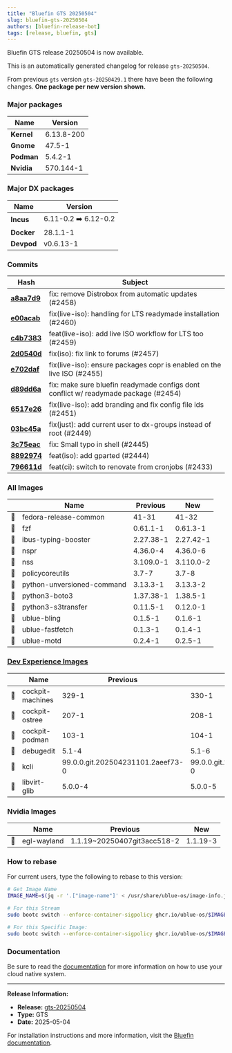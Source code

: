 ```yaml
---
title: "Bluefin GTS 20250504"
slug: bluefin-gts-20250504
authors: [bluefin-release-bot]
tags: [release, bluefin, gts]
---
```


Bluefin GTS release 20250504 is now available.

<!--truncate-->

This is an automatically generated changelog for release `gts-20250504`.

From previous `gts` version `gts-20250429.1` there have been the following changes. **One package per new version shown.**

### Major packages
| Name | Version |
| --- | --- |
| **Kernel** | 6.13.8-200 |
| **Gnome** | 47.5-1 |
| **Podman** | 5.4.2-1 |
| **Nvidia** | 570.144-1 |

### Major DX packages
| Name | Version |
| --- | --- |
| **Incus** | 6.11-0.2 ➡️ 6.12-0.2 |
| **Docker** | 28.1.1-1 |
| **Devpod** | v0.6.13-1 |

### Commits
| Hash | Subject |
| --- | --- |
| **[a8aa7d9](https://github.com/ublue-os/bluefin/commit/a8aa7d9048fe41e3adf1b56bfb944a40b0da383d)** | fix: remove Distrobox from automatic updates (#2458) |
| **[e00acab](https://github.com/ublue-os/bluefin/commit/e00acab1a3e86d357dc8a63cf4ffeb3c7a8ff283)** | fix(live-iso): handling for LTS readymade installation (#2460) |
| **[c4b7383](https://github.com/ublue-os/bluefin/commit/c4b7383fb4c63d90240bb1dbf1454cb178310f48)** | feat(live-iso): add live ISO workflow for LTS too (#2459) |
| **[2d0540d](https://github.com/ublue-os/bluefin/commit/2d0540dce6ad0e3f20aa5d78afaaecf2fa8d5506)** | fix(iso): fix link to forums (#2457) |
| **[e702daf](https://github.com/ublue-os/bluefin/commit/e702daf3f2699b3d503082a52220e0aadb95ade1)** | fix(live-iso): ensure packages copr is enabled on the live ISO (#2455) |
| **[d89dd6a](https://github.com/ublue-os/bluefin/commit/d89dd6a6f30257c7e684d8a212b2035edd82a3f6)** | fix: make sure bluefin readymade configs dont conflict w/ readymade package (#2454) |
| **[6517e26](https://github.com/ublue-os/bluefin/commit/6517e26c37ce6e96232d6618fc32910f3a919771)** | fix(live-iso): add branding and fix config file ids (#2451) |
| **[03bc45a](https://github.com/ublue-os/bluefin/commit/03bc45ab5487ce35d42da2518b51636c91765ab2)** | fix(just): add current user to dx-groups instead of root (#2449) |
| **[3c75eac](https://github.com/ublue-os/bluefin/commit/3c75eac59184afbe89250f2a4eaaf4c748b23ec8)** | fix: Small typo in shell (#2445) |
| **[8892974](https://github.com/ublue-os/bluefin/commit/88929748ce9e1feeec118f8f842eeb1dcad8e469)** | feat(iso): add gparted (#2444) |
| **[796611d](https://github.com/ublue-os/bluefin/commit/796611d7b9174d96126ada88df5ccf5f57705fe8)** | feat(ci): switch to renovate from cronjobs (#2433) |

### All Images
| | Name | Previous | New |
| --- | --- | --- | --- |
| 🔄 | fedora-release-common | 41-31 | 41-32 |
| 🔄 | fzf | 0.61.1-1 | 0.61.3-1 |
| 🔄 | ibus-typing-booster | 2.27.38-1 | 2.27.42-1 |
| 🔄 | nspr | 4.36.0-4 | 4.36.0-6 |
| 🔄 | nss | 3.109.0-1 | 3.110.0-2 |
| 🔄 | policycoreutils | 3.7-7 | 3.7-8 |
| 🔄 | python-unversioned-command | 3.13.3-1 | 3.13.3-2 |
| 🔄 | python3-boto3 | 1.37.38-1 | 1.38.5-1 |
| 🔄 | python3-s3transfer | 0.11.5-1 | 0.12.0-1 |
| 🔄 | ublue-bling | 0.1.5-1 | 0.1.6-1 |
| 🔄 | ublue-fastfetch | 0.1.3-1 | 0.1.4-1 |
| 🔄 | ublue-motd | 0.2.4-1 | 0.2.5-1 |

### [Dev Experience Images](https://docs.projectbluefin.io/bluefin-dx)
| | Name | Previous | New |
| --- | --- | --- | --- |
| 🔄 | cockpit-machines | 329-1 | 330-1 |
| 🔄 | cockpit-ostree | 207-1 | 208-1 |
| 🔄 | cockpit-podman | 103-1 | 104-1 |
| 🔄 | debugedit | 5.1-4 | 5.1-6 |
| 🔄 | kcli | 99.0.0.git.202504231101.2aeef73-0 | 99.0.0.git.202505010909.9ca5237-0 |
| 🔄 | libvirt-glib | 5.0.0-4 | 5.0.0-5 |

### Nvidia Images
| | Name | Previous | New |
| --- | --- | --- | --- |
| 🔄 | egl-wayland | 1.1.19~20250407git3acc518-2 | 1.1.19-3 |



### How to rebase
For current users, type the following to rebase to this version:
```bash
# Get Image Name
IMAGE_NAME=$(jq -r '.["image-name"]' < /usr/share/ublue-os/image-info.json)

# For this Stream
sudo bootc switch --enforce-container-sigpolicy ghcr.io/ublue-os/$IMAGE_NAME:gts

# For this Specific Image:
sudo bootc switch --enforce-container-sigpolicy ghcr.io/ublue-os/$IMAGE_NAME:gts-20250504
```

### Documentation
Be sure to read the [documentation](https://docs.projectbluefin.io/) for more information
on how to use your cloud native system.

---

**Release Information:**
- **Release:** [gts-20250504](https://github.com/ublue-os/bluefin/releases/tag/gts-20250504)
- **Type:** GTS
- **Date:** 2025-05-04

For installation instructions and more information, visit the [Bluefin documentation](https://docs.projectbluefin.io/).
